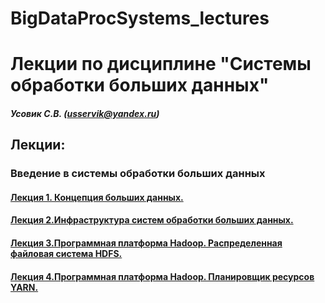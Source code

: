 # BigDataProcSystems_lectures
Лекции по дисциплине "Системы обработки больших данных"
======================
##### Усовик С.В. (usservik@yandex.ru)
Лекции:
----
### Введение в системы обработки больших данных
#### [Лекция 1. Концепция больших данных.](https://github.com/SergUSProject/BigDataProcSystems_lectures/blob/6cd641687c2f76f8ca5cc490038c9e4ce4fc0339/%D0%9B%D0%B5%D0%BA%D1%86%D0%B8%D1%8F%201.%20%D0%9A%D0%BE%D0%BD%D1%86%D0%B5%D0%BF%D1%86%D0%B8%D1%8F%20%D0%B1%D0%BE%D0%BB%D1%8C%D1%88%D0%B8%D1%85%20%D0%B4%D0%B0%D0%BD%D0%BD%D1%8B%D1%85.pdf)
#### [Лекция 2.Инфраструктура систем обработки больших данных.](https://github.com/SergUSProject/BigDataProcSystems_lectures/blob/49e934f6efe4c76ded522d2411d2dc32cf8c3904/%D0%9B%D0%B5%D0%BA%D1%86%D0%B8%D1%8F%202.%20%D0%98%D0%BD%D1%84%D1%80%D0%B0%D1%81%D1%82%D1%80%D1%83%D0%BA%D1%82%D1%83%D1%80%D0%B0%20%D1%81%D0%B8%D1%81%D1%82%D0%B5%D0%BC%20%D0%BE%D0%B1%D1%80%D0%B0%D0%B1%D0%BE%D1%82%D0%BA%D0%B8%20%D0%B1%D0%BE%D0%BB%D1%8C%D1%88%D0%B8%D1%85%20%D0%B4%D0%B0%D0%BD%D0%BD%D1%8B%D1%85.pdf)
#### [Лекция 3.Программная платформа Hadoop. Распределенная файловая система HDFS.](https://github.com/SergUSProject/BigDataProcSystems_lectures/blob/92da85333e067ea34e2b6b55e8f5449a57d4f52d/%D0%9B%D0%B5%D0%BA%D1%86%D0%B8%D1%8F%203.%20Hadoop_HDFS.pdf)
#### [Лекция 4.Программная платформа Hadoop. Планировщик ресурсов YARN.](https://github.com/SergUSProject/BigDataProcSystems_lectures/blob/3e1b529b8ef1756371b95ed7e7034db7268ee1bc/%D0%9B%D0%B5%D0%BA%D1%86%D0%B8%D1%8F%204.%20Hadoop_Yarn.pdf)

